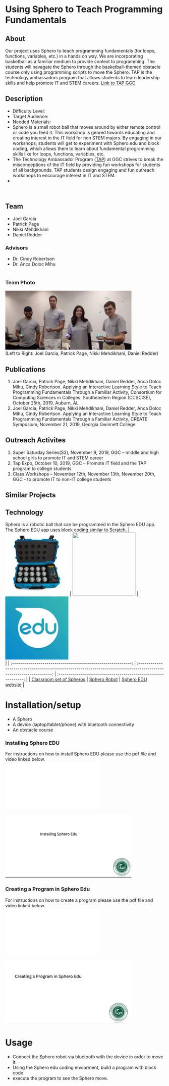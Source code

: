 # Using Sphero to Teach Programming Fundamentals 
## About
Our project uses Sphero to teach programming fundamentals (for loops, functions, variables, etc.) in a hands on way. We are 
incorporating basketball as a familiar medium to provide context to programming. The students will navagate the Sphero through the basketball-themed obstacle course only using programming scripts to move the Sphero. TAP is the technology ambassadors program that allows students to learn leadership skills and help promote IT and STEM careers. [Link to TAP GGC](https://www.ggc.edu/academics/schools/school-of-science-and-technology/research-internships-service-learning/technology-ambassador-program/)
## Description
* Difficulty Level:
* Target Audience: 
* Needed Materials: 
* Sphero is a small robot ball that moves around by either remote control or code you feed it. 
This workshop is geared towards educating and creating interest in the IT field for non STEM majors. 
By engaging in our workshops, students will get to experiment with Sphero.edu and block coding, which allows them to learn about fundamental programming skills like for loops, functions, variables, etc.
* The Technology Ambassador Program ([TAP](https://www.ggc.edu/academics/school-of-science-and-technology/research-internships-service-learning/technology-ambassador-program)) at GGC strives to break the misconceptions of the IT field by providing fun workshops for students of all backgrounds. TAP students design engaging and fun outreach workshops to encourage interest in IT and STEM.
* 

<br>



## Team
* Joel Garcia 
* Patrick Page
* Nikki Mehdikhani
* Daniel Redder
### Advisors
* Dr. Cindy Robertson
* Dr. Anca Doloc Mihu<br><br>

### Team Photo
<img src= "media/TeamPhoto.png" width="400" height="187"> <br>
(Left to Right: Joel Garcia, Patrick Page, Nikki Mehdikhani, Daniel Redder)<br>

## Publications
1. Joel Garcia, Patrick Page, Nikki Mehdikhani, Daniel Redder, Anca Doloc Mihu, Cindy Robertson. Applying an Interactive Learning Style to Teach Programming Fundamentals Through a Familiar Activity, Consortium for Computing Sciences in Colleges: Southeastern Region (CCSC:SE), October 25th, 2019, Auburn, AL  
2. Joel Garcia, Patrick Page, Nikki Mehdikhani, Daniel Redder, Anca Doloc Mihu, Cindy Robertson. Applying an Interactive Learning Style to Teach Programming Fundamentals Through a Familiar Activity, CREATE Symposium, November 21, 2019, Georgia Gwinnett College

## Outreach Activites 
1. Super Saturday Series(S3), November 9, 2019, GGC – middle and high school girls to promote IT and STEM career   
2. Tap Expo, October 10, 2019, GGC – Promote IT field and the TAP program to college students   
3. Class Workshops – November 12th, November 13th, November 20th, GGC - to promote IT to non-IT college students

## Similar Projects

## Technology
Sphero is a robotic ball that can be programmed in the Sphero EDU app. The Sphero EDU app uses block coding similar to Scratch. 
| <img src="https://github.com/TAP-GGC/Jedi/blob/main/Media/SpheroClassSet.jpg" width="200" height="200"> | <img src="https://github.com/TechAmbassadors-GGC/Jedi/blob/main/Media/Sphero%20Robot.jpg" width="200" height="200"> | <img src="https://github.com/TAP-GGC/Jedi/blob/main/Media/SpheroEdu.jpg" width="200" height="200"> <br>|
| :-----------------------------------------------------------: | :-----------------------------------------------------------------------------------------------------------------: | :-------------------------------------------------------------: | 
| [Classroom set of Spheros](https://sphero.com/collections/all/products/sphero-bolt-power-pack) | [Sphero Robot](https://sphero.com/collections/all/products/sphero-bolt) | [Sphero EDU website](https://edu.sphero.com/sphero/home) |

# Installation/setup
* A Sphero
* A device (laptop/tablet/phone) with bluetooth connectivity  
* An obstacle course
### Installing Sphero EDU  
For instructions on how to install Sphero EDU please use the pdf file and video linked below. <br>
![Installing Sphero Edu](media/Installing%20Sphero%20Edu.pdf)

[<img src= "https://github.com/TAP-GGC/Jedi/blob/main/Media/InstallingSphero.PNG" width="400" height="200">](https://youtu.be/LAu1CeJtu_Q)

### Creating a Program in Sphero Edu
For instructions on how to create a program please use the pdf file and video linked below. <br>
![Creating a Program in Sphero Edu](media/CreatingAProgramInSpheroEdu.pdf)

[<img src= "https://github.com/TAP-GGC/Jedi/blob/main/Media/CreatingProgramSpheroAccount.PNG" width="400" height="200">](https://youtu.be/SYQ1Sk9o07E)

# Usage
* Connect the Sphero robot via bluetooth with the device in order to move it. 
* Using the Sphero edu coding enviorment, build a program with block code.
* execute the program to see the Sphero move.
 

